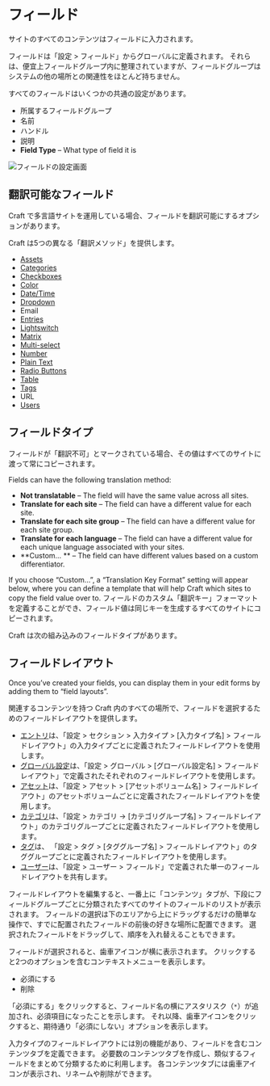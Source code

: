 # フィールド

サイトのすべてのコンテンツはフィールドに入力されます。

フィールドは「設定 > フィールド」からグローバルに定義されます。 それらは、便宜上フィールドグループ内に整理されていますが、フィールドグループはシステムの他の場所との関連性をほとんど持ちません。

すべてのフィールドはいくつかの共通の設定があります。

- 所属するフィールドグループ
- 名前
- ハンドル
- 説明
- **Field Type** – What type of field it is

![フィールドの設定画面](./images/fields-field-settings.png)

## 翻訳可能なフィールド

Craft で多言語サイトを運用している場合、フィールドを翻訳可能にするオプションがあります。

Craft は5つの異なる「翻訳メソッド」を提供します。

* [Assets](assets-fields.md)
* [Categories](categories-fields.md)
* [Checkboxes](checkboxes-fields.md)
* [Color](color-fields.md)
* [Date/Time](date-time-fields.md)
* [Dropdown](dropdown-fields.md)
* Email
* [Entries](entries-fields.md)
* [Lightswitch](lightswitch-fields.md)
* [Matrix](matrix-fields.md)
* [Multi-select](multi-select-fields.md)
* [Number](number-fields.md)
* [Plain Text](plain-text-fields.md)
* [Radio Buttons](radio-buttons-fields.md)
* [Table](table-fields.md)
* [Tags](tags-fields.md)
* URL
* [Users](users-fields.md)

## フィールドタイプ

フィールドが「翻訳不可」とマークされている場合、その値はすべてのサイトに渡って常にコピーされます。

Fields can have the following translation method:

- **Not translatable** – The field will have the same value across all sites.
- **Translate for each site** – The field can have a different value for each site.
- **Translate for each site group** – The field can have a different value for each site group.
- **Translate for each language** – The field can have a different value for each unique language associated with your sites.
- **Custom… ** – The field can have different values based on a custom differentiator.

If you choose “Custom…”, a “Translation Key Format” setting will appear below, where you can define a template that will help Craft which sites to copy the field value over to. フィールドのカスタム「翻訳キー」フォーマットを定義することができ、フィールド値は同じキーを生成するすべてのサイトにコピーされます。

Craft は次の組み込みのフィールドタイプがあります。

## フィールドレイアウト

Once you’ve created your fields, you can display them in your edit forms by adding them to “field layouts”.

関連するコンテンツを持つ Craft 内のすべての場所で、フィールドを選択するためのフィールドレイアウトを提供します。

* [エントリ](sections-and-entries.md)は、「設定 > セクション > 入力タイプ > [入力タイプ名] > フィールドレイアウト」の入力タイプごとに定義されたフィールドレイアウトを使用します。
* [グローバル設定](globals.md)は、「設定 > グローバル > [グローバル設定名] > フィールドレイアウト」で定義されたそれぞれのフィールドレイアウトを使用します。
* [アセット](assets.md)は、「設定 > アセット > [アセットボリューム名] > フィールドレイアウト」のアセットボリュームごとに定義されたフィールドレイアウトを使用します。
* [カテゴリ](categories.md)は、「設定 > カテゴリ → [カテゴリグループ名] > フィールドレイアウト」のカテゴリグループごとに定義されたフィールドレイアウトを使用します。
* [タグ](tags.md)は、 「設定 > タグ > [タググループ名] > フィールドレイアウト」のタググループごとに定義されたフィールドレイアウトを使用します。
* [ユーザー](users.md)は、「設定 > ユーザー > フィールド」で定義された単一のフィールドレイアウトを共有します。

フィールドレイアウトを編集すると、一番上に「コンテンツ」タブが、下段にフィールドグループごとに分類されたすべてのサイトのフィールドのリストが表示されます。 フィールドの選択は下のエリアから上にドラッグするだけの簡単な操作で、すでに配置されたフィールドの前後の好きな場所に配置できます。 選択されたフィールドをドラッグして、順序を入れ替えることもできます。

フィールドが選択されると、歯車アイコンが横に表示されます。 クリックすると2つのオプションを含むコンテキストメニューを表示します。

* 必須にする
* 削除

「必須にする」をクリックすると、フィールド名の横にアスタリスク（`*`）が追加され、必須項目になったことを示します。 それ以降、歯車アイコンをクリックすると、期待通り「必須にしない」オプションを表示します。

入力タイプのフィールドレイアウトには別の機能があり、フィールドを含むコンテンツタブを定義できます。 必要数のコンテンツタブを作成し、類似するフィールドをまとめて分類するために利用します。 各コンテンツタブには歯車アイコンが表示され、リネームや削除ができます。
